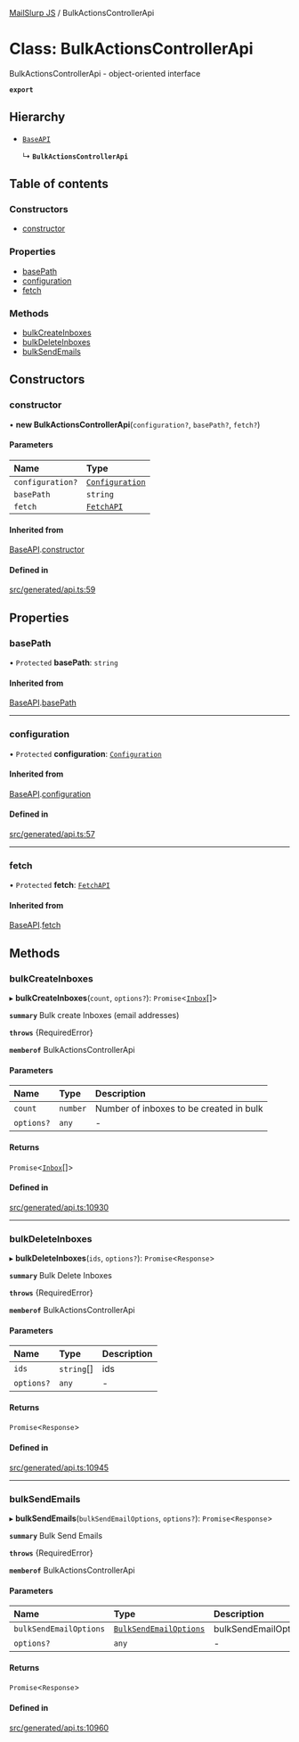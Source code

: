[MailSlurp JS](../README.md) / BulkActionsControllerApi

# Class: BulkActionsControllerApi

BulkActionsControllerApi - object-oriented interface

**`export`**

## Hierarchy

- [`BaseAPI`](BaseAPI.md)

  ↳ **`BulkActionsControllerApi`**

## Table of contents

### Constructors

- [constructor](BulkActionsControllerApi.md#constructor)

### Properties

- [basePath](BulkActionsControllerApi.md#basepath)
- [configuration](BulkActionsControllerApi.md#configuration)
- [fetch](BulkActionsControllerApi.md#fetch)

### Methods

- [bulkCreateInboxes](BulkActionsControllerApi.md#bulkcreateinboxes)
- [bulkDeleteInboxes](BulkActionsControllerApi.md#bulkdeleteinboxes)
- [bulkSendEmails](BulkActionsControllerApi.md#bulksendemails)

## Constructors

### constructor

• **new BulkActionsControllerApi**(`configuration?`, `basePath?`, `fetch?`)

#### Parameters

| Name | Type |
| :------ | :------ |
| `configuration?` | [`Configuration`](Configuration.md) |
| `basePath` | `string` |
| `fetch` | [`FetchAPI`](../interfaces/FetchAPI.md) |

#### Inherited from

[BaseAPI](BaseAPI.md).[constructor](BaseAPI.md#constructor)

#### Defined in

[src/generated/api.ts:59](https://github.com/mailslurp/mailslurp-client/blob/8c02983/src/generated/api.ts#L59)

## Properties

### basePath

• `Protected` **basePath**: `string`

#### Inherited from

[BaseAPI](BaseAPI.md).[basePath](BaseAPI.md#basepath)

___

### configuration

• `Protected` **configuration**: [`Configuration`](Configuration.md)

#### Inherited from

[BaseAPI](BaseAPI.md).[configuration](BaseAPI.md#configuration)

#### Defined in

[src/generated/api.ts:57](https://github.com/mailslurp/mailslurp-client/blob/8c02983/src/generated/api.ts#L57)

___

### fetch

• `Protected` **fetch**: [`FetchAPI`](../interfaces/FetchAPI.md)

#### Inherited from

[BaseAPI](BaseAPI.md).[fetch](BaseAPI.md#fetch)

## Methods

### bulkCreateInboxes

▸ **bulkCreateInboxes**(`count`, `options?`): `Promise`<[`Inbox`](../interfaces/Inbox.md)[]\>

**`summary`** Bulk create Inboxes (email addresses)

**`throws`** {RequiredError}

**`memberof`** BulkActionsControllerApi

#### Parameters

| Name | Type | Description |
| :------ | :------ | :------ |
| `count` | `number` | Number of inboxes to be created in bulk |
| `options?` | `any` | - |

#### Returns

`Promise`<[`Inbox`](../interfaces/Inbox.md)[]\>

#### Defined in

[src/generated/api.ts:10930](https://github.com/mailslurp/mailslurp-client/blob/8c02983/src/generated/api.ts#L10930)

___

### bulkDeleteInboxes

▸ **bulkDeleteInboxes**(`ids`, `options?`): `Promise`<`Response`\>

**`summary`** Bulk Delete Inboxes

**`throws`** {RequiredError}

**`memberof`** BulkActionsControllerApi

#### Parameters

| Name | Type | Description |
| :------ | :------ | :------ |
| `ids` | `string`[] | ids |
| `options?` | `any` | - |

#### Returns

`Promise`<`Response`\>

#### Defined in

[src/generated/api.ts:10945](https://github.com/mailslurp/mailslurp-client/blob/8c02983/src/generated/api.ts#L10945)

___

### bulkSendEmails

▸ **bulkSendEmails**(`bulkSendEmailOptions`, `options?`): `Promise`<`Response`\>

**`summary`** Bulk Send Emails

**`throws`** {RequiredError}

**`memberof`** BulkActionsControllerApi

#### Parameters

| Name | Type | Description |
| :------ | :------ | :------ |
| `bulkSendEmailOptions` | [`BulkSendEmailOptions`](../interfaces/BulkSendEmailOptions.md) | bulkSendEmailOptions |
| `options?` | `any` | - |

#### Returns

`Promise`<`Response`\>

#### Defined in

[src/generated/api.ts:10960](https://github.com/mailslurp/mailslurp-client/blob/8c02983/src/generated/api.ts#L10960)
